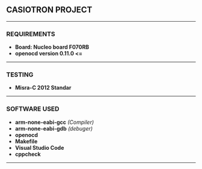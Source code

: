 ## CASIOTRON PROJECT
---

### REQUIREMENTS
- **Board: Nucleo board F070RB**
- **openocd version 0.11.0 <=**
___
### TESTING
- **Misra-C 2012 Standar**
___
### SOFTWARE USED
- **arm-none-eabi-gcc** *(Compiler)*
- **arm-none-eabi-gdb** *(debuger)*
- **openocd**
- **Makefile**
- **Visual Studio Code**
- **cppcheck**
___